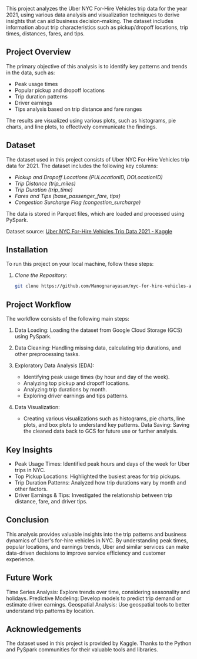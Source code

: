 This project analyzes the Uber NYC For-Hire Vehicles trip data for the year 2021, using various data analysis and visualization techniques to derive insights that can aid business decision-making. The dataset includes information about trip characteristics such as pickup/dropoff locations, trip times, distances, fares, and tips.

## Project Overview

The primary objective of this analysis is to identify key patterns and trends in the data, such as:
- Peak usage times
- Popular pickup and dropoff locations
- Trip duration patterns
- Driver earnings
- Tips analysis based on trip distance and fare ranges

The results are visualized using various plots, such as histograms, pie charts, and line plots, to effectively communicate the findings.

## Dataset

The dataset used in this project consists of Uber NYC For-Hire Vehicles trip data for 2021. The dataset includes the following key columns:
- *Pickup and Dropoff Locations (PULocationID, DOLocationID)*
- *Trip Distance (trip_miles)*
- *Trip Duration (trip_time)*
- *Fares and Tips (base_passenger_fare, tips)*
- *Congestion Surcharge Flag (congestion_surcharge)*

The data is stored in Parquet files, which are loaded and processed using PySpark.

Dataset source: [Uber NYC For-Hire Vehicles Trip Data 2021 - Kaggle](https://www.kaggle.com/datasets/shuhengmo/uber-nyc-forhire-vehicles-trip-data-2021)

## Installation

To run this project on your local machine, follow these steps:

1. *Clone the Repository*:

   ```bash
   git clone https://github.com/Manognarayasam/nyc-for-hire-vehicles-analysis```

## Project Workflow
The workflow consists of the following main steps:

1. Data Loading: Loading the dataset from Google Cloud Storage (GCS) using PySpark.

2. Data Cleaning: Handling missing data, calculating trip durations, and other preprocessing tasks.

3. Exploratory Data Analysis (EDA):
    - Identifying peak usage times (by hour and day of the week).
    - Analyzing top pickup and dropoff locations.
    - Analyzing trip durations by month.
    - Exploring driver earnings and tips patterns.
4. Data Visualization:
    - Creating various visualizations such as histograms, pie charts, line plots, and box plots to understand key patterns.
Data Saving: Saving the cleaned data back to GCS for future use or further analysis.

## Key Insights
- Peak Usage Times: Identified peak hours and days of the week for Uber trips in NYC.
- Top Pickup Locations: Highlighted the busiest areas for trip pickups.
- Trip Duration Patterns: Analyzed how trip durations vary by month and other factors.
- Driver Earnings & Tips: Investigated the relationship between trip distance, fare, and driver tips.

## Conclusion
This analysis provides valuable insights into the trip patterns and business dynamics of Uber's for-hire vehicles in NYC. By understanding peak times, popular locations, and earnings trends, Uber and similar services can make data-driven decisions to improve service efficiency and customer experience.

## Future Work

Time Series Analysis: Explore trends over time, considering seasonality and holidays.
Predictive Modeling: Develop models to predict trip demand or estimate driver earnings.
Geospatial Analysis: Use geospatial tools to better understand trip patterns by location.

## Acknowledgements
The dataset used in this project is provided by Kaggle.
Thanks to the Python and PySpark communities for their valuable tools and libraries.
